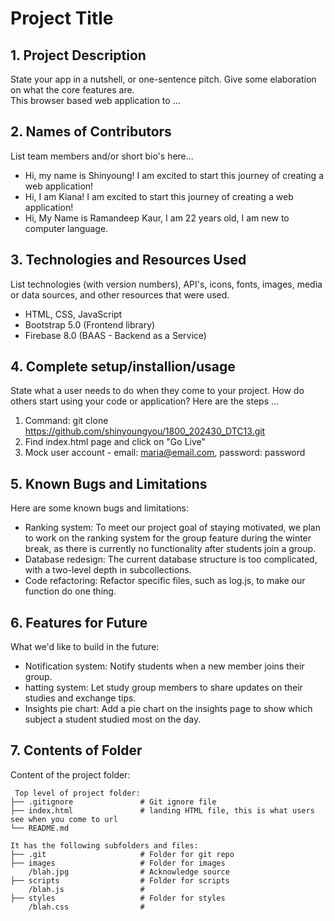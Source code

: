 # Project Title

## 1. Project Description
State your app in a nutshell, or one-sentence pitch. Give some elaboration on what the core features are.  
This browser based web application to ... 

## 2. Names of Contributors
List team members and/or short bio's here... 
* Hi, my name is Shinyoung! I am excited to start this journey of creating a web application!
* Hi, I am Kiana! I am excited to start this journey of creating a web application!
* Hi, My Name is Ramandeep Kaur, I am 22 years old, I am new to computer language.
	
## 3. Technologies and Resources Used
List technologies (with version numbers), API's, icons, fonts, images, media or data sources, and other resources that were used.
* HTML, CSS, JavaScript
* Bootstrap 5.0 (Frontend library)
* Firebase 8.0 (BAAS - Backend as a Service)

## 4. Complete setup/installion/usage
State what a user needs to do when they come to your project.  How do others start using your code or application?
Here are the steps ...
1. Command: git clone https://github.com/shinyoungyou/1800_202430_DTC13.git
2. Find index.html page and click on "Go Live"
3. Mock user account - email: maria@email.com, password: password

## 5. Known Bugs and Limitations
Here are some known bugs and limitations:
* Ranking system: To meet our project goal of staying motivated, we plan to work on the ranking system for the group feature during the winter break, as there is currently no functionality after students join a group.
* Database redesign: The current database structure is too complicated, with a two-level depth in subcollections.
* Code refactoring: Refactor specific files, such as log.js, to make our function do one thing. 

## 6. Features for Future
What we'd like to build in the future:
* Notification system: Notify students when a new member joins their group.
* hatting system: Let study group members to share updates on their studies and exchange tips.
* Insights pie chart: Add a pie chart on the insights page to show which subject a student studied most on the day.
	
## 7. Contents of Folder
Content of the project folder:

```
 Top level of project folder: 
├── .gitignore               # Git ignore file
├── index.html               # landing HTML file, this is what users see when you come to url
└── README.md

It has the following subfolders and files:
├── .git                     # Folder for git repo
├── images                   # Folder for images
    /blah.jpg                # Acknowledge source
├── scripts                  # Folder for scripts
    /blah.js                 # 
├── styles                   # Folder for styles
    /blah.css                # 



```


